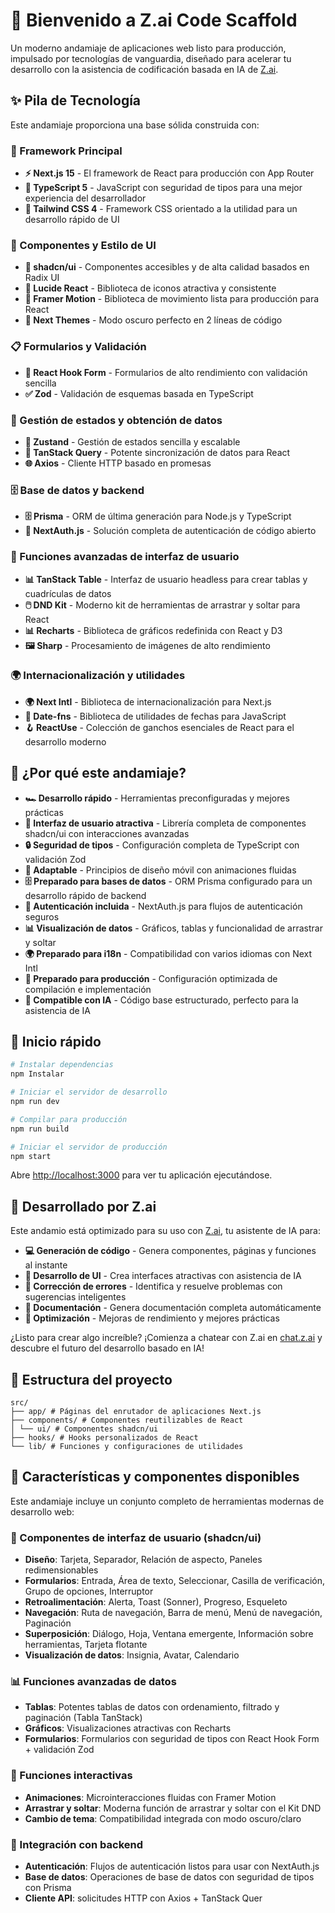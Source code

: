 # 🚀 Bienvenido a Z.ai Code Scaffold

Un moderno andamiaje de aplicaciones web listo para producción, impulsado por tecnologías de vanguardia, diseñado para acelerar tu desarrollo con la asistencia de codificación basada en IA de [Z.ai](https://chat.z.ai).

## ✨ Pila de Tecnología

Este andamiaje proporciona una base sólida construida con:

### 🎯 Framework Principal
- **⚡ Next.js 15** - El framework de React para producción con App Router
- **📘 TypeScript 5** - JavaScript con seguridad de tipos para una mejor experiencia del desarrollador
- **🎨 Tailwind CSS 4** - Framework CSS orientado a la utilidad para un desarrollo rápido de UI

### 🧩 Componentes y Estilo de UI
- **🧩 shadcn/ui** - Componentes accesibles y de alta calidad basados ​​en Radix UI
- **🎯 Lucide React** - Biblioteca de iconos atractiva y consistente
- **🌈 Framer Motion** - Biblioteca de movimiento lista para producción para React
- **🎨 Next Themes** - Modo oscuro perfecto en 2 líneas de código

### 📋 Formularios y Validación
- **🎣 React Hook Form** - Formularios de alto rendimiento con validación sencilla
- **✅ Zod** - Validación de esquemas basada en TypeScript

### 🔄 Gestión de estados y obtención de datos
- **🐻 Zustand** - Gestión de estados sencilla y escalable
- **🔄 TanStack Query** - Potente sincronización de datos para React
- **🌐 Axios** - Cliente HTTP basado en promesas

### 🗄️ Base de datos y backend
- **🗄️ Prisma** - ORM de última generación para Node.js y TypeScript
- **🔐 NextAuth.js** - Solución completa de autenticación de código abierto

### 🎨 Funciones avanzadas de interfaz de usuario
- **📊 TanStack Table** - Interfaz de usuario headless para crear tablas y cuadrículas de datos
- **🖱️ DND Kit** - Moderno kit de herramientas de arrastrar y soltar para React
- **📊 Recharts** - Biblioteca de gráficos redefinida con React y D3
- **🖼️ Sharp** - Procesamiento de imágenes de alto rendimiento

### 🌍 Internacionalización y utilidades
- **🌍 Next Intl** - Biblioteca de internacionalización para Next.js
- **📅 Date-fns** - Biblioteca de utilidades de fechas para JavaScript
- **🪝 ReactUse** - Colección de ganchos esenciales de React para el desarrollo moderno

## 🎯 ¿Por qué este andamiaje?

- **🏎️ Desarrollo rápido** - Herramientas preconfiguradas y mejores prácticas
- **🎨 Interfaz de usuario atractiva** - Librería completa de componentes shadcn/ui con interacciones avanzadas
- **🔒 Seguridad de tipos** - Configuración completa de TypeScript con validación Zod
- **📱 Adaptable** - Principios de diseño móvil con animaciones fluidas
- **🗄️ Preparado para bases de datos** - ORM Prisma configurado para un desarrollo rápido de backend
- **🔐 Autenticación incluida** - NextAuth.js para flujos de autenticación seguros
- **📊 Visualización de datos** - Gráficos, tablas y funcionalidad de arrastrar y soltar
- **🌍 Preparado para i18n** - Compatibilidad con varios idiomas con Next Intl
- **🚀 Preparado para producción** - Configuración optimizada de compilación e implementación
- **🤖 Compatible con IA** - Código base estructurado, perfecto para la asistencia de IA

## 🚀 Inicio rápido

```bash
# Instalar dependencias
npm Instalar

# Iniciar el servidor de desarrollo
npm run dev

# Compilar para producción
npm run build

# Iniciar el servidor de producción
npm start
```

Abre [http://localhost:3000](http://localhost:3000) para ver tu aplicación ejecutándose.

## 🤖 Desarrollado por Z.ai

Este andamio está optimizado para su uso con [Z.ai](https://chat.z.ai), tu asistente de IA para:

- **💻 Generación de código** - Genera componentes, páginas y funciones al instante
- **🎨 Desarrollo de UI** - Crea interfaces atractivas con asistencia de IA
- **🔧 Corrección de errores** - Identifica y resuelve problemas con sugerencias inteligentes
- **📝 Documentación** - Genera documentación completa automáticamente
- **🚀 Optimización** - Mejoras de rendimiento y mejores prácticas

¿Listo para crear algo increíble? ¡Comienza a chatear con Z.ai en [chat.z.ai](https://chat.z.ai) y descubre el futuro del desarrollo basado en IA!

## 📁 Estructura del proyecto

```
src/
├── app/ # Páginas del enrutador de aplicaciones Next.js
├── components/ # Componentes reutilizables de React
│ └── ui/ # Componentes shadcn/ui
├── hooks/ # Hooks personalizados de React
└── lib/ # Funciones y configuraciones de utilidades
```

## 🎨 Características y componentes disponibles

Este andamiaje incluye un conjunto completo de herramientas modernas de desarrollo web:

### 🧩 Componentes de interfaz de usuario (shadcn/ui)
- **Diseño**: Tarjeta, Separador, Relación de aspecto, Paneles redimensionables
- **Formularios**: Entrada, Área de texto, Seleccionar, Casilla de verificación, Grupo de opciones, Interruptor
- **Retroalimentación**: Alerta, Toast (Sonner), Progreso, Esqueleto
- **Navegación**: Ruta de navegación, Barra de menú, Menú de navegación, Paginación
- **Superposición**: Diálogo, Hoja, Ventana emergente, Información sobre herramientas, Tarjeta flotante
- **Visualización de datos**: Insignia, Avatar, Calendario

### 📊 Funciones avanzadas de datos
- **Tablas**: Potentes tablas de datos con ordenamiento, filtrado y paginación (Tabla TanStack)
- **Gráficos**: Visualizaciones atractivas con Recharts
- **Formularios**: Formularios con seguridad de tipos con React Hook Form + validación Zod

### 🎨 Funciones interactivas
- **Animaciones**: Microinteracciones fluidas con Framer Motion
- **Arrastrar y soltar**: Moderna función de arrastrar y soltar con el Kit DND
- **Cambio de tema**: Compatibilidad integrada con modo oscuro/claro

### 🔐 Integración con backend
- **Autenticación**: Flujos de autenticación listos para usar con NextAuth.js
- **Base de datos**: Operaciones de base de datos con seguridad de tipos con Prisma
- **Cliente API**: solicitudes HTTP con Axios + TanStack Quer